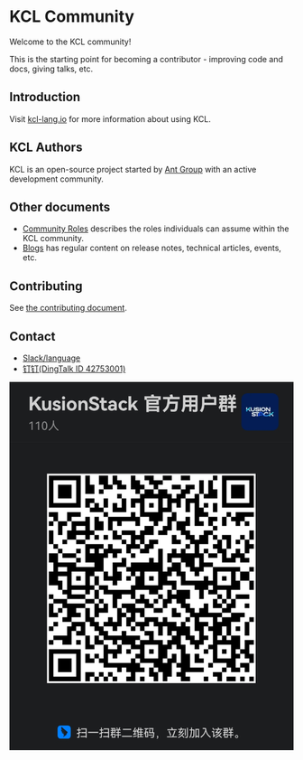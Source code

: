 # KCL Community

Welcome to the KCL community!

This is the starting point for becoming a contributor - improving code and docs, giving talks, etc.

## Introduction

Visit [kcl-lang.io](https://kcl-lang.io) for more information about using KCL.

## KCL Authors

KCL is an open-source project started by [Ant Group](https://www.antgroup.com/) with an active development community.

## Other documents

- [Community Roles](ROLES.md) describes the roles individuals can assume within the KCL community.
- [Blogs](https://kcl-lang.io/blog) has regular content on release notes, technical articles, events, etc.

## Contributing

See [the contributing document](CONTRIBUTING.md).

## Contact

- [Slack/language](https://join.slack.com/t/KCL/shared_invite/zt-19lqcc3a9-_kTNwagaT5qwBE~my5Lnxg)
- [钉钉(DingTalk ID 42753001)](https://h5.dingtalk.com/circle/healthCheckin.html?cbdbhh=qwertyuiop&dtaction=os&4ebe6=d3d59&corpId=ding707e3346ab188ded2040d0a6270bd858)

![ding-talk](dingding-talk.jpg)
